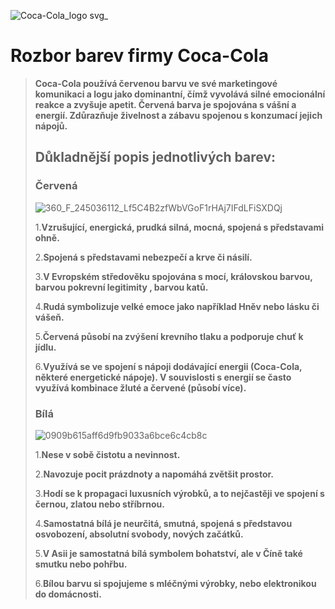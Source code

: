 ![Coca-Cola_logo svg_](https://github.com/user-attachments/assets/ed59dc2b-045a-410e-9e57-6534b4940c04)
# Rozbor barev firmy Coca-Cola
>**Coca-Cola používá červenou barvu ve své marketingové komunikaci a logu jako dominantní,
čímž vyvolává silné emocionální reakce a zvyšuje apetit. Červená barva je spojována s vášní a energií.
Zdůrazňuje živelnost a zábavu spojenou s konzumací jejich nápojů.**
>## Důkladnější popis jednotlivých barev:
>### Červená
>![360_F_245036112_Lf5C4B2zfWbVGoF1rHAj7IFdLFiSXDQj](https://github.com/user-attachments/assets/8ad7200b-2ac9-44af-81ef-9495a390053b)
>
>1.**Vzrušující, energická, prudká silná, mocná, spojená s představami ohně.**
>
>2.**Spojená s představami nebezpečí a krve či násilí.**
>
>3.**V Evropském středověku spojována s mocí, královskou barvou, barvou pokrevní legitimity , barvou katů.**
>
>4.**Rudá symbolizuje velké emoce jako například Hněv nebo lásku či vášeň.**
>
>5.**Červená působí na zvýšení krevního tlaku a podporuje chuť k jídlu.**
>
>6.**Využívá se ve spojení s nápoji dodávající energii (Coca-Cola, některé energetické nápoje). V souvislosti s energií se často využívá kombinace žluté a červené (působí více).**
>### Bílá
>![0909b615aff6d9fb9033a6bce6c4cb8c](https://github.com/user-attachments/assets/2cae328d-4642-4d72-b6d0-d2377d5f79a8)
>
>1.**Nese v sobě čistotu a nevinnost.**
>
>2.**Navozuje pocit prázdnoty a napomáhá zvětšit prostor.**
>
>3.**Hodí se k propagaci luxusních výrobků, a to nejčastěji ve spojení s černou, zlatou nebo stříbrnou.**
>
>4.**Samostatná bílá je neurčitá, smutná, spojená s představou osvobození, absolutní svobody, nových začátků.**
>
>5.**V Asii je samostatná bílá symbolem bohatství, ale v Číně také smutku nebo pohřbu.**
>
>6.**Bílou barvu si spojujeme s mléčnými výrobky, nebo elektronikou do domácnosti.**



